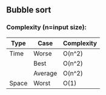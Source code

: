 ## Bubble sort

### Complexity (n=input size):

| Type  | Case    | Complexity |
|-------|---------|------------|
| Time  | Worse   | O(n^2)     |
|       | Best    | O(n^2)     |
|       | Average | O(n^2)     |
| Space | Worst   | O(1)       |
